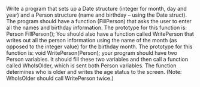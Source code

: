 Write a program that sets up a Date structure (integer for month, day and year) and a
Person structure (name and birthday – using the Date struct). The program should have a
function (FillPerson) that asks the user to enter all the names and birthday information. The
prototype for this function is:
Person FillPerson();
You should also have a function called WritePerson that writes out all the person
information using the name of the month (as opposed to the integer value) for the birthday
month. The prototype for this function is:
void WritePerson(Person);
your program should have two Person variables. It should fill these two variables and then
call a function called WhoIsOlder, which is sent both Person variables. The function
determines who is older and writes the age status to the screen. (Note: WhoIsOlder should
call WritePerson twice.)
